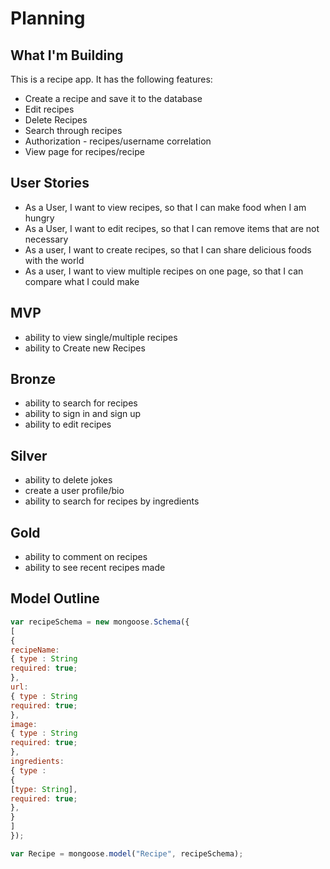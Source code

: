 # Planning

## What I'm Building

This is a recipe app. It has the following features:

* Create a recipe and save it to the database
* Edit recipes
* Delete Recipes
* Search through recipes
* Authorization - recipes/username correlation
* View page for recipes/recipe

## User Stories

* As a User, I want to view recipes, so that I can make food when I am hungry
* As a User, I want to edit recipes, so that I can remove items that are not necessary
* As a user, I want to create recipes, so that I can share delicious foods with the world
* As a user, I want to view multiple recipes on one page, so that I can compare what I could make

## MVP

* ability to view single/multiple recipes
* ability to Create new Recipes

## Bronze

* ability to search for recipes
* ability to sign in and sign up
* ability to edit recipes

## Silver

* ability to delete jokes
* create a user profile/bio
* ability to search for recipes by ingredients

## Gold

* ability to comment on recipes
* ability to see recent recipes made

## Model Outline

```js
var recipeSchema = new mongoose.Schema({
[
{
recipeName:
{ type : String
required: true;
},
url:
{ type : String
required: true;
},
image:
{ type : String
required: true;
},
ingredients:
{ type :
{
[type: String],
required: true;
},
}
]
});

var Recipe = mongoose.model("Recipe", recipeSchema);
```
